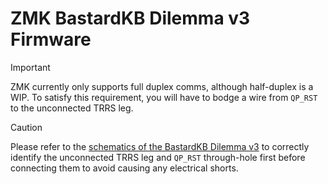 # ZMK BastardKB Dilemma v3 Firmware

> [!IMPORTANT]
> ZMK currently only supports full duplex comms, although half-duplex is a WIP.
> To satisfy this requirement, you will have to bodge a wire from `QP_RST` to the unconnected TRRS leg.

> [!CAUTION]
> Please refer to the [schematics of the BastardKB Dilemma v3](https://github.com/Bastardkb/Dilemma/tree/5f852b3897f45f490570cc9028ca9680d5b83355/3x5_3) to correctly identify the unconnected TRRS leg and `QP_RST` through-hole first before connecting them to avoid causing any electrical shorts.
